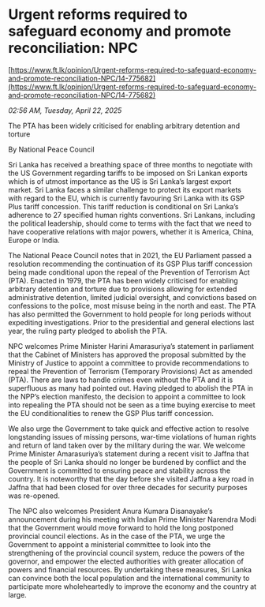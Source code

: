 # Urgent reforms required to safeguard economy and promote reconciliation: NPC

[https://www.ft.lk/opinion/Urgent-reforms-required-to-safeguard-economy-and-promote-reconciliation-NPC/14-775682](https://www.ft.lk/opinion/Urgent-reforms-required-to-safeguard-economy-and-promote-reconciliation-NPC/14-775682)

*02:56 AM, Tuesday, April 22, 2025*

The PTA has been widely criticised for enabling arbitrary detention and torture

By National Peace Council

Sri Lanka has received a breathing space of three months to negotiate with the US Government regarding tariffs to be imposed on Sri Lankan exports which is of utmost importance as the US is Sri Lanka’s largest export market. Sri Lanka faces a similar challenge to protect its export markets with regard to the EU, which is currently favouring Sri Lanka with its GSP Plus tariff concession. This tariff reduction is conditional on Sri Lanka’s adherence to 27 specified human rights conventions. Sri Lankans, including the political leadership, should come to terms with the fact that we need to have cooperative relations with major powers, whether it is America, China, Europe or India.

The National Peace Council notes that in 2021, the EU Parliament passed a resolution recommending the continuation of its GSP Plus tariff concession being made conditional upon the repeal of the Prevention of Terrorism Act (PTA). Enacted in 1979, the PTA has been widely criticised for enabling arbitrary detention and torture due to provisions allowing for extended administrative detention, limited judicial oversight, and convictions based on confessions to the police, most misuse being in the north and east. The PTA has also permitted the Government to hold people for long periods without expediting investigations. Prior to the presidential and general elections last year, the ruling party pledged to abolish the PTA.

NPC welcomes Prime Minister Harini Amarasuriya’s statement in parliament that the Cabinet of Ministers has approved the proposal submitted by the Ministry of Justice to appoint a committee to provide recommendations to repeal the Prevention of Terrorism (Temporary Provisions) Act as amended (PTA). There are laws to handle crimes even without the PTA and it is superfluous as many had pointed out. Having pledged to abolish the PTA in the NPP’s election manifesto, the decision to appoint a committee to look into repealing the PTA should not be seen as a time buying exercise to meet the EU conditionalities to renew the GSP Plus tariff concession.

We also urge the Government to take quick and effective action to resolve longstanding issues of missing persons, war-time violations of human rights and return of land taken over by the military during the war. We welcome Prime Minister Amarasuriya’s statement during a recent visit to Jaffna that the people of Sri Lanka should no longer be burdened by conflict and the Government is committed to ensuring peace and stability across the country. It is noteworthy that the day before she visited Jaffna a key road in Jaffna that had been closed for over three decades for security purposes was re-opened.

The NPC also welcomes President Anura Kumara Disanayake’s announcement during his meeting with Indian Prime Minister Narendra Modi that the Government would move forward to hold the long postponed provincial council elections. As in the case of the PTA, we urge the Government to appoint a ministerial committee to look into the strengthening of the provincial council system, reduce the powers of the governor, and empower the elected authorities with greater allocation of powers and financial resources. By undertaking these measures, Sri Lanka can convince both the local population and the international community to participate more wholeheartedly to improve the economy and the country at large.

